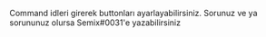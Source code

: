Command idleri girerek buttonları ayarlayabilirsiniz. Sorunuz ve ya sorununuz olursa Semix#0031'e yazabilirsiniz
